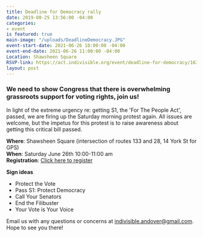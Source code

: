 ```yaml
---
title: Deadline for Democracy rally
date: 2019-08-25 13:56:00 -04:00
categories:
- event
is featured: true
main-image: "/uploads/DeadlineDemocracy.JPG"
event-start-date: 2021-06-26 10:00:00 -04:00
event-end-date: 2021-06-26 11:00:00 -04:00
Location: Shawsheen Square
RSVP-link: https://act.indivisible.org/event/deadline-for-democracy/163277/signup/
layout: post
---
```


### We need to show Congress that there is overwhelming grassroots support for voting rights, join us!

In light of the extreme urgency re: getting S1, the 'For The People Act', passed, we are firing up the Saturday morning protest again. All issues are welcome, but the impetus for this protest is to raise awareness about getting this critical bill passed.

**Where**: Shawsheen Square (intersection of routes 133 and 28, 14 York St for GPS)<br>
**When**: Saturday June 26th 10:00-11:00 am<br>
**Registration**: [Click here to register](https://act.indivisible.org/event/deadline-for-democracy/163277/signup/)

**Sign ideas**
* Protect the Vote
* Pass S1: Protect Democracy
* Call Your Senators
* End the Filibuster
* Your Vote is Your Voice

Email us with any questions or concerns at indivisible.andover@gmail.com. Hope to see you there!

